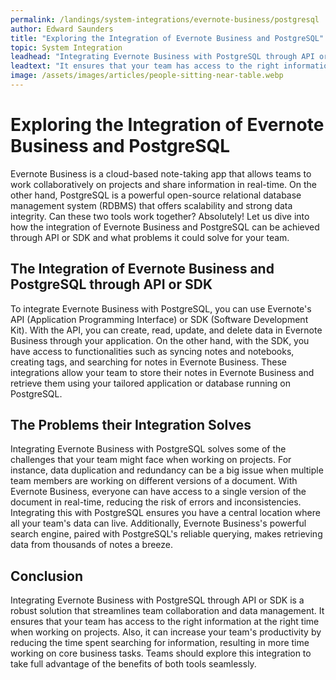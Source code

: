 ```yaml
---
permalink: /landings/system-integrations/evernote-business/postgresql
author: Edward Saunders
title: "Exploring the Integration of Evernote Business and PostgreSQL"
topic: System Integration
leadhead: "Integrating Evernote Business with PostgreSQL through API or SDK is a robust solution that streamlines team collaboration and data management"
leadtext: "It ensures that your team has access to the right information at the right time when working on projects. Also, it can increase your team's productivity by reducing the time spent searching for information, resulting in more time working on core business tasks. Teams should explore this integration to take full advantage of the benefits of both tools seamlessly."
image: /assets/images/articles/people-sitting-near-table.webp
---
```

<div class="arttext">    <h1>Exploring the Integration of Evernote Business and PostgreSQL</h1>
    <p>
      Evernote Business is a cloud-based note-taking app that allows teams to work collaboratively on projects and share information in real-time. On the other hand, PostgreSQL is a powerful open-source relational database management system (RDBMS) that offers scalability and strong data integrity. Can these two tools work together? Absolutely! Let us dive into how the integration of Evernote Business and PostgreSQL can be achieved through API or SDK and what problems it could solve for your team.
    </p>
    <h2>The Integration of Evernote Business and PostgreSQL through API or SDK</h2>
    <p>
      To integrate Evernote Business with PostgreSQL, you can use Evernote's API (Application Programming Interface) or SDK (Software Development Kit). With the API, you can create, read, update, and delete data in Evernote Business through your application. On the other hand, with the SDK, you have access to functionalities such as syncing notes and notebooks, creating tags, and searching for notes in Evernote Business. These integrations allow your team to store their notes in Evernote Business and retrieve them using your tailored application or database running on PostgreSQL.
    </p>
    <h2>The Problems their Integration Solves</h2>
    <p>
      Integrating Evernote Business with PostgreSQL solves some of the challenges that your team might face when working on projects. For instance, data duplication and redundancy can be a big issue when multiple team members are working on different versions of a document. With Evernote Business, everyone can have access to a single version of the document in real-time, reducing the risk of errors and inconsistencies. Integrating this with PostgreSQL ensures you have a central location where all your team's data can live. Additionally, Evernote Business's powerful search engine, paired with PostgreSQL's reliable querying, makes retrieving data from thousands of notes a breeze.
    </p>
    <h2>Conclusion</h2>
    <p>
      Integrating Evernote Business with PostgreSQL through API or SDK is a robust solution that streamlines team collaboration and data management. It ensures that your team has access to the right information at the right time when working on projects. Also, it can increase your team's productivity by reducing the time spent searching for information, resulting in more time working on core business tasks. Teams should explore this integration to take full advantage of the benefits of both tools seamlessly.
    </p>
</div>